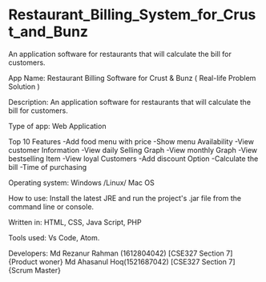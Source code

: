 # Restaurant_Billing_System_for_Crust_and_Bunz
An application software for restaurants that will calculate the bill for customers. 

App Name: Restaurant Billing Software for Crust & Bunz ( Real-life Problem Solution )

Description: An application software for restaurants that will calculate the bill for customers. 

Type of app: Web Application

Top 10 Features
-Add food menu with price
-Show menu Availability
-View customer Information
-View daily Selling Graph
-View monthly Graph
-View bestselling Item 
-View loyal Customers
-Add discount Option
-Calculate the bill
-Time of  purchasing

Operating system: Windows /Linux/  Mac OS

How to use: Install the latest JRE and run the project's .jar file from the command line or console.

Written in: HTML, CSS, Java Script, PHP

Tools used: Vs Code, Atom.

Developers: 
Md Rezanur Rahman  (1612804042) [CSE327 Section 7] {Product woner}
Md Ahasanul Hoq(1521687042) [CSE327 Section 7] {Scrum Master}
